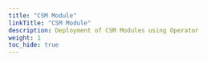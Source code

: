 ```yaml
---
title: "CSM Module"
linkTitle: "CSM Module"
description: Deployment of CSM Modules using Operator
weight: 1
toc_hide: true
--- 
```

